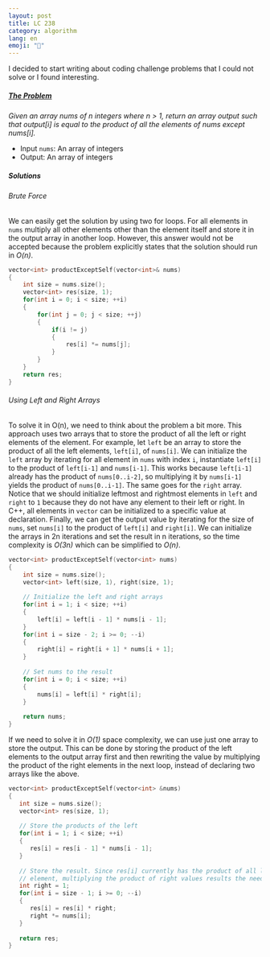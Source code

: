 ```yaml
---
layout: post
title: LC 238
category: algorithm
lang: en
emoji: "🧮"
---
```


I decided to start writing about coding challenge problems that I could not solve or I found interesting.

##### [The Problem][leetcode 238]
*Given an array nums of n integers where n > 1,  return an array output such that output\[i\] is equal to the product of all the elements of nums except nums\[i\].*  
- Input `nums`: An array of integers  
- Output: An array of integers

##### Solutions
###### Brute Force
We can easily get the solution by using two for loops. For all elements in `nums` multiply all other elements other than the element itself and store it in the output array in another loop. However, this answer would not be accepted because the problem explicitly states that the solution should run in *O(n)*. 
```cpp
vector<int> productExceptSelf(vector<int>& nums) 
{
    int size = nums.size();
    vector<int> res(size, 1);
    for(int i = 0; i < size; ++i)
    {
        for(int j = 0; j < size; ++j)
        {
            if(i != j)
            {
                res[i] *= nums[j];
            }
        }
    }
    return res;
}
```

###### Using Left and Right Arrays
To solve it in O(n), we need to think about the problem a bit more. This approach uses two arrays that to store the product of all the left or right elements of the element. For example, let `left` be an array to store the product of all the left elements, `left[i]`, of `nums[i]`. We can initialize the `left` array by iterating for all element in `nums` with index `i`, instantiate `left[i]` to the product of `left[i-1]` and `nums[i-1]`. This works because `left[i-1]` already has the product of `nums[0..i-2]`, so multiplying it by `nums[i-1]` yields the product of `nums[0..i-1]`. The same goes for the `right` array. Notice that we should initialize leftmost and rightmost elements in `left` and `right` to `1` because they do not have any element to their left or right. In C++, all elements in `vector` can be initialized to a specific value at declaration. Finally, we can get the output value by iterating for the size of `nums`, set `nums[i]` to the product of `left[i]` and `right[i]`. We can initialize the arrays in 2n iterations and set the result in n iterations, so the time complexity is *O(3n)* which can be simplified to *O(n)*.
```cpp
vector<int> productExceptSelf(vector<int> nums) 
{
    int size = nums.size();
    vector<int> left(size, 1), right(size, 1);
    
    // Initialize the left and right arrays
    for(int i = 1; i < size; ++i)
    {
        left[i] = left[i - 1] * nums[i - 1];
    }
    for(int i = size - 2; i >= 0; --i)
    {
        right[i] = right[i + 1] * nums[i + 1];
    }
    
    // Set nums to the result
    for(int i = 0; i < size; ++i)
    {
        nums[i] = left[i] * right[i];
    }
    
    return nums;
}
```
If we need to solve it in *O(1)* space complexity, we can use just one array to store the output. This can be done by storing the product of the left elements to the output array first and then rewriting the value by multiplying the product of the right elements in the next loop, instead of declaring two arrays like the above.
```cpp
vector<int> productExceptSelf(vector<int> &nums) 
{
   int size = nums.size();
   vector<int> res(size, 1);
   
   // Store the products of the left
   for(int i = 1; i < size; ++i)
   {
      res[i] = res[i - 1] * nums[i - 1];
   }
   
   // Store the result. Since res[i] currently has the product of all left
   // element, multiplying the product of right values results the needed value
   int right = 1;
   for(int i = size - 1; i >= 0; --i)
   {
      res[i] = res[i] * right;
      right *= nums[i];
   }
       
   return res;
}
```

[Leetcode 238]: https://leetcode.com/problems/product-of-array-except-self/

